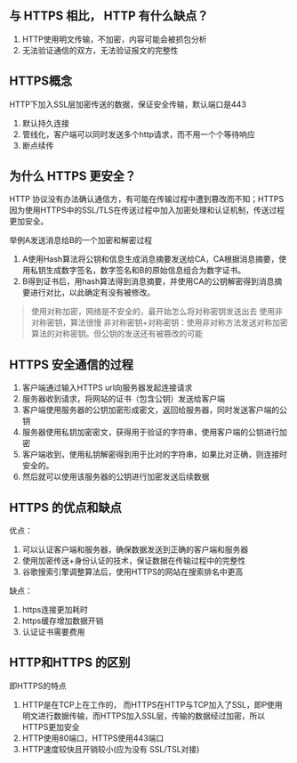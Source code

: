 ## 与 HTTPS 相比， HTTP 有什么缺点？
1. HTTP使用明文传输，不加密，内容可能会被抓包分析
2. 无法验证通信的双方，无法验证报文的完整性


## HTTPS概念
HTTP下加入SSL层加密传送的数据，保证安全传输，默认端口是443


1. 默认持久连接
2. 管线化，客户端可以同时发送多个http请求，而不用一个个等待响应
3. 断点续传

## 为什么 HTTPS 更安全？
HTTP 协议没有办法确认通信方，有可能在传输过程中遭到篡改而不知；HTTPS因为使用HTTPS中的SSL/TLS在传送过程中加入加密处理和认证机制，传送过程更加安全。

举例A发送消息给B的一个加密和解密过程
1. A使用Hash算法将公钥和信息生成消息摘要发送给CA，CA根据消息摘要，使用私钥生成数字签名，数字签名和B的原始信息组合为数字证书。
2. B得到证书后，用hash算法得到消息摘要，并使用CA的公钥解密得到消息摘要进行对比，以此确定有没有被修改。

> 使用对称加密，网络是不安全的，最开始怎么将对称密钥发送出去
> 使用非对称密钥，算法很慢
> 非对称密钥+对称密钥：使用非对称方法发送对称加密算法的对称密钥。但公钥的发送还有被篡改的可能

## HTTPS 安全通信的过程
1. 客户端通过输入HTTPS url向服务器发起连接请求
2. 服务器收到请求，将网站的证书（包含公钥）发送给客户端
3. 客户端使用服务器的公钥加密形成密文，返回给服务器，同时发送客户端的公钥
4. 服务器使用私钥加密密文，获得用于验证的字符串，使用客户端的公钥进行加密
5. 客户端收到，使用私钥解密得到用于比对的字符串，如果比对正确，则连接时安全的。
6. 然后就可以使用该服务器的公钥进行加密发送后续数据


## HTTPS 的优点和缺点
优点：
1. 可以认证客户端和服务器，确保数据发送到正确的客户端和服务器
2. 使用加密传送+身份认证的技术，保证数据在传输过程中的完整性
3. 谷歌搜索引擎调整算法后，使用HTTPS的网站在搜索排名中更高

缺点：
1. https连接更加耗时
2. https缓存增加数据开销
3. 认证证书需要费用


## HTTP和HTTPS 的区别
即HTTPS的特点
1. HTTP是在TCP上在工作的， 而HTTPS在HTTP与TCP加入了SSL，即P使用明文进行数据传输，而HTTPS加入SSL层，传输的数据经过加密，所以HTTPS更加安全
2. HTTP使用80端口，HTTPS使用443端口
3. HTTP速度较快且开销较小(应为没有 SSL/TSL对接) 
